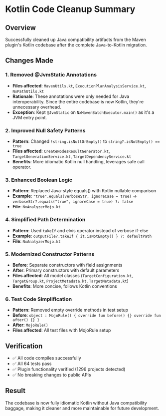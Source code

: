 # Kotlin Code Cleanup Summary

## Overview
Successfully cleaned up Java compatibility artifacts from the Maven plugin's Kotlin codebase after the complete Java-to-Kotlin migration.

## Changes Made

### 1. Removed @JvmStatic Annotations
- **Files affected**: `MavenUtils.kt`, `ExecutionPlanAnalysisService.kt`, `NxPathUtils.kt`
- **Rationale**: These annotations were only needed for Java interoperability. Since the entire codebase is now Kotlin, they're unnecessary overhead.
- **Exception**: Kept `@JvmStatic` on `NxMavenBatchExecutor.main()` as it's a JVM entry point.

### 2. Improved Null Safety Patterns
- **Pattern**: Changed `!string.isNullOrEmpty()` to `string?.isNotEmpty() == true`
- **Files affected**: `CreateNodesResultGenerator.kt`, `TargetGenerationService.kt`, `TargetDependencyService.kt`
- **Benefits**: More idiomatic Kotlin null handling, leverages safe call operator.

### 3. Enhanced Boolean Logic
- **Pattern**: Replaced Java-style equals() with Kotlin nullable comparison
- **Example**: `"true".equals(verboseStr, ignoreCase = true)` → `verboseStr?.equals("true", ignoreCase = true) ?: false`
- **File**: `NxAnalyzerMojo.kt`

### 4. Simplified Path Determination
- **Pattern**: Used `takeIf` and elvis operator instead of verbose if-else
- **Example**: `outputFile?.takeIf { it.isNotEmpty() } ?: defaultPath`
- **File**: `NxAnalyzerMojo.kt`

### 5. Modernized Constructor Patterns
- **Before**: Separate constructors with field assignments
- **After**: Primary constructors with default parameters
- **Files affected**: All model classes (`TargetConfiguration.kt`, `TargetGroup.kt`, `ProjectMetadata.kt`, `TargetMetadata.kt`)
- **Benefits**: More concise, follows Kotlin conventions

### 6. Test Code Simplification
- **Pattern**: Removed empty override methods in test setup
- **Before**: `object : MojoRule() { override fun before() {} override fun after() {} }`
- **After**: `MojoRule()`
- **Files affected**: All test files with MojoRule setup

## Verification
- ✅ All code compiles successfully
- ✅ All 64 tests pass
- ✅ Plugin functionality verified (1296 projects detected)
- ✅ No breaking changes to public APIs

## Result
The codebase is now fully idiomatic Kotlin without Java compatibility baggage, making it cleaner and more maintainable for future development.